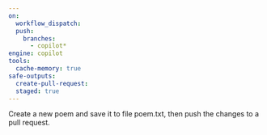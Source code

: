 ```yaml
---
on: 
  workflow_dispatch:
  push:
    branches:
      - copilot*
engine: copilot
tools:
  cache-memory: true
safe-outputs:
  create-pull-request:
  staged: true
---
```


Create a new poem and save it to file poem.txt, then push the changes to a pull request.